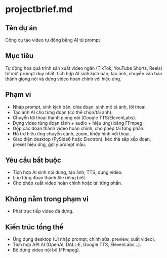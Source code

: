 # projectbrief.md

## Tên dự án
Công cụ tạo video tự động bằng AI từ prompt

## Mục tiêu
Tự động hóa quá trình sản xuất video ngắn (TikTok, YouTube Shorts, Reels) từ một prompt duy nhất, tích hợp AI sinh kịch bản, tạo ảnh, chuyển văn bản thành giọng nói và dựng video hoàn chỉnh với hiệu ứng.

## Phạm vi
- Nhập prompt, sinh kịch bản, chia đoạn, sinh mô tả ảnh, lời thoại.
- Tạo ảnh AI cho từng đoạn (có thể chọn/tải ảnh).
- Chuyển lời thoại thành giọng nói (Google TTS/ElevenLabs).
- Dựng video từng đoạn (ảnh + audio + hiệu ứng) bằng FFmpeg.
- Gộp các đoạn thành video hoàn chỉnh, cho phép tải từng phần.
- Hỗ trợ hiệu ứng chuyển cảnh, zoom, khớp hình với thoại.
- Giao diện desktop (PySide6 hoặc Electron), kéo thả sắp xếp đoạn, preset hiệu ứng, gợi ý prompt mẫu.

## Yêu cầu bắt buộc
- Tích hợp AI sinh nội dung, tạo ảnh, TTS, dựng video.
- Lưu từng đoạn thành file riêng biệt.
- Cho phép xuất video hoàn chỉnh hoặc tải từng phần.

## Không nằm trong phạm vi
- Phát trực tiếp video đã dựng.

## Kiến trúc tổng thể
- Ứng dụng desktop (UI nhập prompt, chỉnh sửa, preview, xuất video).
- Tích hợp API AI (OpenAI, DALL·E, Google TTS, ElevenLabs...).
- Bộ dựng video nội bộ (FFmpeg). 